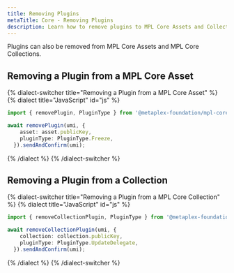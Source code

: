 ```yaml
---
title: Removing Plugins
metaTitle: Core - Removing Plugins
description: Learn how to remove plugins to MPL Core Assets and Collections
---
```


Plugins can also be removed from MPL Core Assets and MPL Core Collections.

## Removing a Plugin from a MPL Core Asset

{% dialect-switcher title="Removing a Plugin from a MPL Core Asset" %}
{% dialect title="JavaScript" id="js" %}

```ts
import { removePlugin, PluginType } from '@metaplex-foundation/mpl-core'

await removePlugin(umi, {
    asset: asset.publicKey,
    pluginType: PluginType.Freeze,
  }).sendAndConfirm(umi);
```

{% /dialect %}
{% /dialect-switcher %}


## Removing a Plugin from a Collection


{% dialect-switcher title="Removing a Plugin from a MPL Core Collection" %}
{% dialect title="JavaScript" id="js" %}

```ts
import { removeCollectionPlugin, PluginType } from '@metaplex-foundation/mpl-core'

await removeCollectionPlugin(umi, {
    collection: collection.publicKey,
    pluginType: PluginType.UpdateDelegate,
  }).sendAndConfirm(umi);
```

{% /dialect %}
{% /dialect-switcher %}
